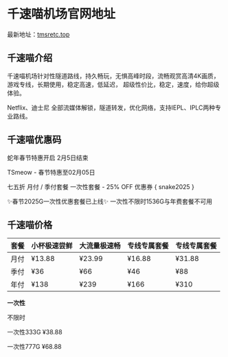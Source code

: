 # 千速喵机场官网地址

最新地址：[tmsretc.top](https://tsmeod.top/zh/#/auth/signup;referral=7NRdhgyk)

## 千速喵介绍

千速喵机场针对性隧道路线，持久畅玩，无惧高峰时段，流畅观赏高清4K画质，游戏专线，长期使用，稳定高速，低延迟， 超级性价比，稳定，速度，给你超级体验。

Netflix、迪士尼 全部流媒体解锁，隧道转发，优化网络，支持IEPL、IPLC两种专业路线。

## 千速喵优惠码

蛇年春节特惠开启 2月5日结束

TSmeow - 春节特惠至02月05日

七五折 月付 / 季付套餐 一次性套餐 - 25% OFF 优惠券 { snake2025 }

✨春节2025G一次性优惠套餐已上线✨ 一次性不限时1536G与年费套餐不可用

## 千速喵价格

|套餐|小杯极速尝鲜|大流量极速畅|专线专属套餐|专线专属套餐|
|----|----|----|----|----|
|月付|¥13.88|¥23.99|¥16.88|¥31.88|
|季付|¥36|¥66|¥46|¥88|
|年付|¥138|¥239|¥166|¥310|

**一次性**

不限时

一次性333G ¥38.88 

一次性777G ¥68.88
